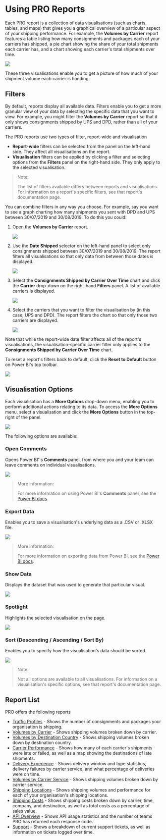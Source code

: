 # Using PRO Reports

Each PRO report is a collection of data visualisations (such as charts, tables, and maps) that gives you a graphical overview of a particular aspect of your shipping performance. For example, the **Volumes by Carrier** report features a table listing how many consignments and packages each of your carriers has shipped, a pie chart showing the share of your total shipments each carrier has, and a chart showing each carrier's total shipments over time. 

<a href="../images/reports/by-carrier.png" target="_blank">
  <img src="../images/reports/by-carrier.png"/>
</a>

These three visualisations enable you to get a picture of how much of your shipment volume each carrier is handing.

## Filters

By default, reports display all available data. Filters enable you to get a more granular view of your data by selecting the specific data that you want to view. For example, you might filter the **Volumes by Carrier** report so that it only shows consignments shipped by UPS and DPD, rather than all of your carriers.

The PRO reports use two types of filter, report-wide and visualisation

* **Report-wide** filters can be selected from the panel on the left-hand side. They affect all visualisations on the report.
* **Visualisation** filters can be applied by clicking a filter and selecting options from the **Filters** panel on the right-hand side. They only apply to the selected visualisation.

> <span class="note-header">Note:</span>
>
> The list of filters available differs between reports and visualisations. For information on a report's specific filters, see that report's documentation page.

You can combine filters in any way you choose. For example, say you want to see a graph charting how many shipments you sent with DPD and UPS between 30/07/2019 and 30/08/2019. To do this you could:

1. Open the **Volumes by Carrier** report.

    <a href="../images/reports/by-carrier.png" target="_blank">
    <img src="../images/reports/by-carrier.png"/>
    </a>

2. Use the **Date Shipped** selector on the left-hand panel to select only consignments shipped between 30/07/2019 and 30/08/2019. The report filters all visualisations so that only data from between those dates is displayed.

    <a href="../images/reports/by-carrier-date-filter.png" target="_blank">
    <img src="../images/reports/by-carrier-date-filter.png"/>
    </a>

3. Select the **Consignments Shipped by Carrier Over Time** chart and click the **Carrier** drop-down on the right-hand **Filters** panel. A list of available carriers is displayed. 

    <a href="../images/reports/carrier-filters-panel.png" target="_blank">
    <img src="../images/reports/carrier-filters-panel.png"/>
    </a>

4. Select the carriers that you want to filter the visualisation by (in this case, UPS and DPD). The report filters the chart so that only those two carriers are displayed.

    <a href="../images/reports/filtered-carrier-chart.png" target="_blank">
    <img src="../images/reports/filtered-carrier-chart.png"/>
    </a>  

Note that while the report-wide date filter affects all of the report's visualisations, the visualisation-specific carrier filter only applies to the **Consignments Shipped by Carrier Over Time** chart.

To reset a report's filters back to default, click the **Reset to Default** button on Power BI's top toolbar.

<a href="../images/reports/reset-to-default.png" target="_blank">
    <img src="../images/reports/reset-to-default.png"/>
</a>

## Visualisation Options

Each visualisation has a **More Options** drop-down menu, enabling you to perform additional actions relating to its data. To access the **More Options** menu, select a visualisation and click the **More Options** button in the top-right of the panel.

<a href="../images/reports/more-options.png" target="_blank">
    <img src="../images/reports/more-options.png"/>
</a>

The following options are available:

### Open Comments

Opens Power BI''s **Comments** panel, from where you and your team can leave comments on individual visualisations.

<a href="../images/reports/open-comments.png" target="_blank">
    <img src="../images/reports/open-comments.png"/>
</a> 

> <span class="note-header">More information:</span> 
>
> For more information on using Power BI's **Comments** panel, see the [Power BI docs](https://docs.microsoft.com/en-us/power-bi/consumer/end-user-comment).

### Export Data

Enables you to save a visualisation's underlying data as a .CSV or .XLSX file.

<a href="../images/reports/export-data.png" target="_blank">
    <img src="../images/reports/export-data.png"/>
</a> 

> <span class="note-header">More information:</span> 
>
> For more information on exporting data from Power BI, see the [Power BI docs](https://docs.microsoft.com/en-us/power-bi/visuals/power-bi-visualization-export-data).

### Show Data

Displays the dataset that was used to generate that particular visual.

<a href="../images/reports/show-data.png" target="_blank">
    <img src="../images/reports/show-data.png"/>
</a> 

### Spotlight

Highlights the selected visualisation on the page.

<a href="../images/reports/spotlight.png" target="_blank">
    <img src="../images/reports/spotlight.png"/>
</a>

### Sort (Descending / Ascending / Sort By)

Enables you to specify how the visualisation's data should be sorted.

<a href="../images/reports/sort-by.png" target="_blank">
    <img src="../images/reports/sort-by.png"/>
</a>

> <span class="note-header">Note:</span>
>
> Not all options are available to all visualisations. For information on a visualisation's specific options, see that report's documentation page.

## Report List

PRO offers the following reports

* [Traffic Profiles](traffic-profile.md) - Shows the number of consignments and packages your organisation is shipping.
* [Volumes by Carrier](by-carrier.md) - Shows shipping volumes broken down by carrier.
* [Volumes by Destination Country](by-country.md) - Shows shipping volumes broken down by destination country.
* [Carrier Performance](performance.md) - Shows how many of each carrier's shipments were late or failed, as well as a map showing the destinations of late shipments.
* [Delivery Experience](experience.md) - Shows delivery window and type statistics, delivery failures by carrier service, and what percentage of deliveries were on time.
* [Volumes by Carrier Service](by-carrier-service.md) - Shows shipping volumes broken down by carrier service.
* [Shipping Locations](location-performance.md) - Shows shipping volumes and performance for each of your organisation's shipping locations. 
* [Shipping Costs](costs.md) - Shows shipping costs broken down by carrier, time, company, and destination, as well as total costs as a percentage of sales value.
* [API Overview](api.md) - Shows API usage statistics and the number of teams PRO has returned each response code.
* [Support](support.md) - Shows a breakdown of current support tickets, as well as information on tickets logged over time. 
